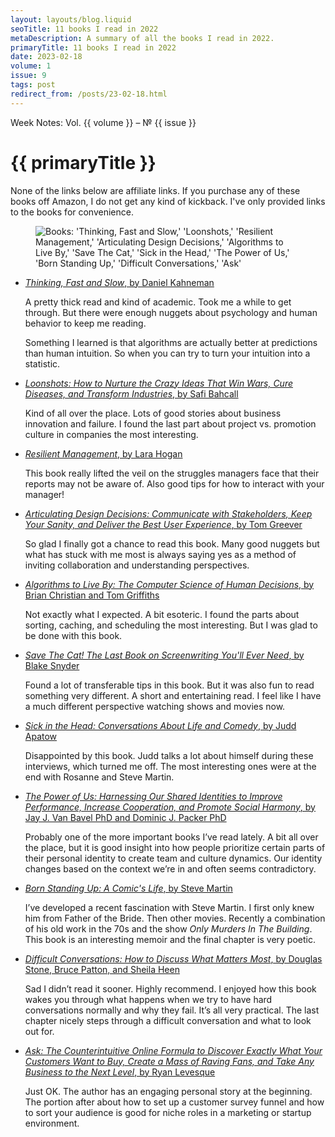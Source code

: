 ```yaml
---
layout: layouts/blog.liquid
seoTitle: 11 books I read in 2022
metaDescription: A summary of all the books I read in 2022.
primaryTitle: 11 books I read in 2022
date: 2023-02-18
volume: 1
issue: 9
tags: post
redirect_from: /posts/23-02-18.html
---
```


<span class="small-text-16 eyebrow">Week Notes: Vol. {{ volume }} &ndash; &numero; {{ issue }}</span>
# {{ primaryTitle }}
None of the links below are affiliate links. If you purchase any of these books off Amazon, I do not get any kind of kickback. I've only provided links to the books for convenience.

<figure class="large spacing-top">
    <img class="border" src="{{'/images/blog/reading-list-2022.jpeg' | url }}" alt="Books: 'Thinking, Fast and Slow,' 'Loonshots,' 'Resilient Management,' 'Articulating Design Decisions,' 'Algorithms to Live By,' 'Save The Cat,' 'Sick in the Head,' 'The Power of Us,' 'Born Standing Up,' 'Difficult Conversations,' 'Ask'">
</figure>

- <a href="https://www.amazon.com/Thinking-Fast-Slow-Daniel-Kahneman/dp/0374533555/" target="_blank">*Thinking, Fast and Slow*, by Daniel Kahneman</a>
    
    A pretty thick read and kind of academic. Took me a while to get through. But there were enough nuggets about psychology and human behavior to keep me reading.

    Something I learned is that algorithms are actually better at predictions than human intuition. So when you can try to turn your intuition into a statistic.

- <a href="https://www.amazon.com/Loonshots-Nurture-Diseases-Transform-Industries/dp/1250185963/" target="_blank">*Loonshots: How to Nurture the Crazy Ideas That Win Wars, Cure Diseases, and Transform Industries*, by Safi Bahcall</a>

    Kind of all over the place. Lots of good stories about business innovation and failure. I found the last part about project vs. promotion culture in companies the most interesting.

- <a href="https://abookapart.com/products/resilient-management" target="_blank">*Resilient Management*, by Lara Hogan</a>

    This book really lifted the veil on the struggles managers face that their reports may not be aware of. Also good tips for how to interact with your manager!

- <a href="https://www.amazon.com/Articulating-Design-Decisions-Communicate-Stakeholders/dp/1492079227/" target="_blank">*Articulating Design Decisions: Communicate with Stakeholders, Keep Your Sanity, and Deliver the Best User Experience*, by Tom Greever</a>

    So glad I finally got a chance to read this book. Many good nuggets but what has stuck with me most is always saying yes as a method of inviting collaboration and understanding perspectives.

- <a href="https://www.amazon.com/Algorithms-Live-Computer-Science-Decisions/dp/1250118360/" target="_blank">*Algorithms to Live By: The Computer Science of Human Decisions*, by Brian Christian and Tom Griffiths</a>
    
    Not exactly what I expected. A bit esoteric. I found the parts about sorting, caching, and scheduling the most interesting. But I was glad to be done with this book.

- <a href="https://www.amazon.com/Save-Last-Book-Screenwriting-Youll/dp/1932907009/" target="_blank">*Save The Cat! The Last Book on Screenwriting You'll Ever Need*, by Blake Snyder</a>

    Found a lot of transferable tips in this book. But it was also fun to read something very different. A short and entertaining read. I feel like I have a much different perspective watching shows and movies now.

- <a href="https://www.amazon.com/Sick-Head-Conversations-About-Comedy/dp/0812987284/" target="_blank">*Sick in the Head: Conversations About Life and Comedy*, by Judd Apatow</a>

    Disappointed by this book. Judd talks a lot about himself during these interviews, which turned me off. The most interesting ones were at the end with Rosanne and Steve Martin.

- <a href="https://www.amazon.com/Power-Harnessing-Identities-Performance-Cooperation/dp/0316538418" target="_blank">*The Power of Us: Harnessing Our Shared Identities to Improve Performance, Increase Cooperation, and Promote Social Harmony*, by Jay J. Van Bavel PhD and Dominic J. Packer PhD</a>

    Probably one of the more important books I’ve read lately. A bit all over the place, but it is good insight into how people prioritize certain parts of their personal identity to create team and culture dynamics. Our identity changes based on the context we’re in and often seems contradictory.

- <a href="https://www.amazon.com/Born-Standing-Up-Comics-Life/dp/1416553657/" target="_blank">*Born Standing Up: A Comic's Life*, by Steve Martin</a>

    I’ve developed a recent fascination with Steve Martin. I first only knew him from Father of the Bride. Then other movies. Recently a combination of his old work in the 70s and the show *Only Murders In The Building*. This book is an interesting memoir and the final chapter is very poetic.

- <a href="https://www.amazon.com/Difficult-Conversations-Discuss-What-Matters/dp/0143118447" target="_blank">*Difficult Conversations: How to Discuss What Matters Most*, by Douglas Stone, Bruce Patton, and Sheila Heen</a>

    Sad I didn’t read it sooner. Highly recommend. I enjoyed how this book wakes you through what happens when we try to have hard conversations normally and why they fail. It’s all very practical. The last chapter nicely steps through a difficult conversation and what to look out for.

- <a href="https://www.amazon.com/Ask-Counterintuitive-Discover-Customers-Business/dp/1939447720" target="_blank">*Ask: The Counterintuitive Online Formula to Discover Exactly What Your Customers Want to Buy, Create a Mass of Raving Fans, and Take Any Business to the Next Level*, by Ryan Levesque</a>

    Just OK. The author has an engaging personal story at the beginning. The portion after about how to set up a customer survey funnel and how to sort your audience is good for niche roles in a marketing or startup environment.